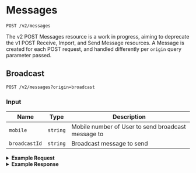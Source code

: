 # Messages

```
POST /v2/messages
```

The v2 POST Messages resource is a work in progress, aiming to deprecate the v1 POST Receive, Import, and Send Message resources. A Message is created for each POST request, and handled differently per `origin` query parameter passed.

## Broadcast

```
POST /v2/messages?origin=broadcast
```

### Input

Name | Type | Description
--- | --- | ---
`mobile` | `string` | Mobile number of User to send broadcast message to
`broadcastId` | `string` | Broadcast message to send

<details>
<summary><strong>Example Request</strong></summary>

```
curl -X "POST" "http://localhost:5100/api/v2/messages" \
     -H 'Content-Type: application/json; charset=utf-8' \
     -u 'puppet:totallysecret' \
     -d $'{
  "mobile": "+5555555555",
  "broadcastId": "5Akz30ejtKCsiWgwKIkOyo"
}'
```

</details>
<details>
<summary><strong>Example Response</strong></summary>

```
{
  "data": {
    "messages": [
      {
        "_id": "5a5e9bb842ced115e4dbfda4",
        "updatedAt": "2018-01-17T00:41:28.911Z",
        "createdAt": "2018-01-17T00:41:28.911Z",
        "text": "Hi it's Freddie! Want to know how you could enter for the chance to win a $5K scholarship by sharing one of your big regrets? It takes 2 mins! Reply Yes or No",
        "direction": "outbound-api-send",
        "template": "askSignup",
        "conversationId": "5a2c391d36515819a6446d6e",
        "campaignId": 7978,
        "topic": "campaign",
        "broadcastId": "5Akz30ejtKCsiWgwKIkOyo",
        "__v": 0,
        "metadata": {
          "requestId": "17b1ab02-205b-4728-b4c9-d778bf89f561"
        },
        "attachments": []
      }
    ]
  }
```

</details>
